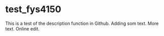 # test_fys4150
This is a test of the description function in Github. 
Adding som text.
More text.
Online edit.
